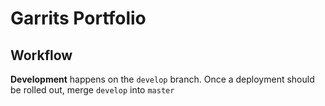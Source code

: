 # Garrits Portfolio

## Workflow

**Development** happens on the `develop` branch.
Once a deployment should be rolled out, merge `develop` into `master`
